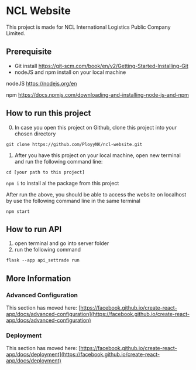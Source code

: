 # NCL Website
This project is made for NCL International Logistics Public Company Limited.

## Prerequisite 
- Git install https://git-scm.com/book/en/v2/Getting-Started-Installing-Git
- nodeJS and npm install on your local machine

nodeJS https://nodejs.org/en

npm https://docs.npmjs.com/downloading-and-installing-node-js-and-npm


## How to run this project
0. In case you open this project on Github, clone this project into your chosen directory

``` git clone https://github.com/PloyyNK/ncl-website.git ```

1. After you have this project on your local machine, open new terminal and run the following command line:

```cd [your path to this project] ```

```npm i```  to install al the package from this project

After run the above, you should be able to access the website on localhost by use the following command line in the same terminal

```npm start```

## How to run API

1. open terminal and go into server folder
2. run the following command

```
flask --app api_settrade run
```

## More Information 
### Advanced Configuration

This section has moved here: [https://facebook.github.io/create-react-app/docs/advanced-configuration](https://facebook.github.io/create-react-app/docs/advanced-configuration)

### Deployment

This section has moved here: [https://facebook.github.io/create-react-app/docs/deployment](https://facebook.github.io/create-react-app/docs/deployment)

